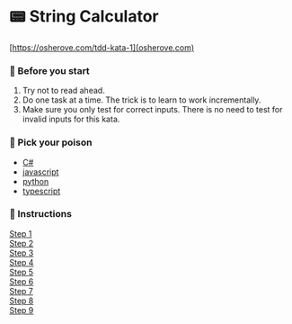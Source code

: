 #  📟 String Calculator
[https://osherove.com/tdd-kata-1](osherove.com)
  
### :rotating_light: Before you start
1. Try not to read ahead.
1. Do one task at a time. The trick is to learn to work incrementally.
1. Make sure you only test for correct inputs. There is no need to test for invalid inputs for this kata.
  
### :test_tube: Pick your poison
- [C#](https://github.com/uplift-delivery/katas/tree/main/string-calculator/c-sharp)  
- [javascript](https://github.com/uplift-delivery/katas/tree/main/string-calculator/js)  
- [python](https://github.com/uplift-delivery/katas/tree/main/string-calculator/python)  
- [typescript](https://github.com/uplift-delivery/katas/tree/main/string-calculator/ts)  
   
  
### :scroll: Instructions
[Step 1](https://raw.githubusercontent.com/uplift-delivery/katas/main/string-calculator/string-kata-1.txt)  
[Step 2](https://raw.githubusercontent.com/uplift-delivery/katas/main/string-calculator/string-kata-2.txt)  
[Step 3](https://raw.githubusercontent.com/uplift-delivery/katas/main/string-calculator/string-kata-3.txt)  
[Step 4](https://raw.githubusercontent.com/uplift-delivery/katas/main/string-calculator/string-kata-4.txt)  
[Step 5](https://raw.githubusercontent.com/uplift-delivery/katas/main/string-calculator/string-kata-5.txt)  
[Step 6](https://raw.githubusercontent.com/uplift-delivery/katas/main/string-calculator/string-kata-6.txt)  
[Step 7](https://raw.githubusercontent.com/uplift-delivery/katas/main/string-calculator/string-kata-7.txt)  
[Step 8](https://raw.githubusercontent.com/uplift-delivery/katas/main/string-calculator/string-kata-8.txt)  
[Step 9](https://raw.githubusercontent.com/uplift-delivery/katas/main/string-calculator/string-kata-9.txt)  
